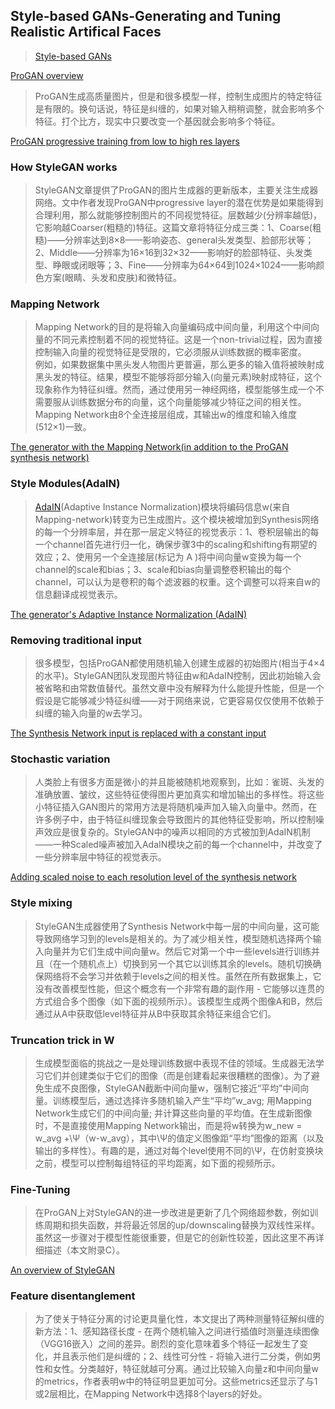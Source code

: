 
## Style-based GANs-Generating and Tuning Realistic Artifical Faces
> [Style-based GANs](https://www.lyrn.ai/2018/12/26/a-style-based-generator-architecture-for-generative-adversarial-networks/ "Style-based GANs")


[ProGAN overview](https://github.com/GuoYL36/other/tree/master/paper/img/ProGAN-chart-1.png "ProGAN overview")

> ProGAN生成高质量图片，但是和很多模型一样，控制生成图片的特定特征是有限的。换句话说，特征是纠缠的，如果对输入稍稍调整，就会影响多个特征。打个比方，现实中只要改变一个基因就会影响多个特征。

[ProGAN progressive training from low to high res layers](https://github.com/GuoYL36/other/tree/master/paper/img/ProGAN.gif "ProGAN progressive training from low to high res layers")


### How StyleGAN works
> StyleGAN文章提供了ProGAN的图片生成器的更新版本，主要关注生成器网络。文中作者发现ProGAN中progressive layer的潜在优势是如果能得到合理利用，那么就能够控制图片的不同视觉特征。层数越少(分辨率越低)，它影响越Coarser(粗糙的)特征。这篇文章将特征分成三类：1、Coarse(粗糙)——分辨率达到8×8——影响姿态、general头发类型、脸部形状等；2、Middle——分辨率为16×16到32×32——影响好的脸部特征、头发类型、睁眼或闭眼等；3、Fine——分辨率为64×64到1024×1024——影响颜色方案(眼睛、头发和皮肤)和微特征。



### Mapping Network
> Mapping Network的目的是将输入向量编码成中间向量，利用这个中间向量的不同元素控制着不同的视觉特征。这是一个non-trivial过程，因为直接控制输入向量的视觉特征是受限的，它必须服从训练数据的概率密度。<br>例如，如果数据集中黑头发人物图片更普遍，那么更多的输入值将被映射成黑头发的特征。结果，模型不能够将部分输入(向量元素)映射成特征，这个现象称作为特征纠缠。然而，通过使用另一神经网络，模型能够生成一个不需要服从训练数据分布的向量，这个向量能够减少特征之间的相关性。<br>Mapping Network由8个全连接层组成，其输出w的维度和输入维度(512×1)一致。

[The generator with the Mapping Network(in addition to the ProGAN synthesis network)](https://github.com/GuoYL36/other/tree/master/paper/img/StyleGAN-generator-Mapping-network.png "The generator with the Mapping Network(in addition to the ProGAN synthesis network)")

### Style Modules(AdaIN)
> [AdaIN](https://arxiv.org/abs/1703.06868 "AdaIN")(Adaptive Instance Normalization)模块将编码信息w(来自Mapping-network)转变为已生成图片。这个模块被增加到Synthesis网络的每一个分辨率层，并在那一层定义特征的视觉表示：1、卷积层输出的每一个channel首先进行归一化，确保步骤3中的scaling和shifting有期望的效应；2、使用另一个全连接层(标记为 A )将中间向量w变换为每一个channel的scale和bias；3、scale和bias向量调整卷积输出的每个channel，可以认为是卷积的每个滤波器的权重。这个调整可以将来自w的信息翻译成视觉表示。

[The generator's Adaptive Instance Normalization (AdaIN)](https://github.com/GuoYL36/other/tree/master/paper/img/StyleGAN-generator-AdaIN.png "The generator's Adaptive Instance Normalization (AdaIN)")

### Removing traditional input
> 很多模型，包括ProGAN都使用随机输入创建生成器的初始图片(相当于4×4的水平)。StyleGAN团队发现图片特征由w和AdaIN控制，因此初始输入会被省略和由常数值替代。虽然文章中没有解释为什么能提升性能，但是一个假设是它能够减少特征纠缠——对于网络来说，它更容易仅仅使用不依赖于纠缠的输入向量的w去学习。

[The Synthesis Network input is replaced with a constant input](https://github.com/GuoYL36/other/tree/master/paper/img/StyleGAN-generator-Input.png "The Synthesis Network input is replaced with a constant input")


### Stochastic variation
> 人类脸上有很多方面是微小的并且能被随机地观察到，比如：雀斑、头发的准确放置、皱纹，这些特征使得图片更加真实和增加输出的多样性。将这些小特征插入GAN图片的常用方法是将随机噪声加入输入向量中。然而，在许多例子中，由于特征纠缠现象会导致图片的其他特征受影响，所以控制噪声效应是很复杂的。StyleGAN中的噪声以相同的方式被加到AdaIN机制——一种Scaled噪声被加入AdaIN模块之前的每一个channel中，并改变了一些分辨率层中特征的视觉表示。

[Adding scaled noise to each resolution level of the synthesis network](https://github.com/GuoYL36/other/tree/master/paper/img/StyleGAN-generator-Noise.png "Adding scaled noise to each resolution level of the synthesis network")

### Style mixing
> StyleGAN生成器使用了Synthesis Network中每一层的中间向量，这可能导致网络学习到的levels是相关的。为了减少相关性，模型随机选择两个输入向量并为它们生成中间向量w。然后它对第一个中一些levels进行训练并且（在一个随机点上）切换到另一个其它以训练其余的levels。随机切换确保网络将不会学习并依赖于levels之间的相关性。虽然在所有数据集上，它没有改善模型性能，但这个概念有一个非常有趣的副作用 - 它能够以连贯的方式组合多个图像（如下面的视频所示）。该模型生成两个图像A和B，然后通过从A中获取低level特征并从B中获取其余特征来组合它们。

### Truncation trick in W
> 生成模型面临的挑战之一是处理训练数据中表现不佳的领域。生成器无法学习它们并创建类似于它们的图像（而是创建看起来很糟糕的图像）。为了避免生成不良图像，StyleGAN截断中间向量w，强制它接近“平均”中间向量。训练模型后，通过选择许多随机输入产生“平均”w_avg; 用Mapping Network生成它们的中间向量; 并计算这些向量的平均值。在生成新图像时，不是直接使用Mapping Network输出，而是将w转换为w_new = w_avg +\Ψ（w-w_avg），其中\Ψ的值定义图像距“平均”图像的距离（以及输出的多样性）。有趣的是，通过对每个level使用不同的\Ψ，在仿射变换块之前，模型可以控制每组特征的平均距离，如下面的视频所示。


### Fine-Tuning
> 在ProGAN上对StyleGAN的进一步改进是更新了几个网络超参数，例如训练周期和损失函数，并将最近邻居的up/downscaling替换为双线性采样。虽然这一步骤对于模型性能很重要，但是它的创新性较差，因此这里不再详细描述（本文附录C）。

[An overview of StyleGAN](https://www.lyrn.ai/wp-content/uploads/2018/12/NVIDIA-Style-based-GANs-Chart.png "An overview of StyleGAN")


### Feature disentanglement
> 为了使关于特征分离的讨论更具量化性，本文提出了两种测量特征解纠缠的新方法：1、感知路径长度 - 在两个随机输入之间进行插值时测量连续图像（VGG16嵌入）之间的差异。剧烈的变化意味着多个特征一起发生了变化，并且表示他们是纠缠的；2、线性可分性 - 将输入进行二分类，例如男性和女性。分类越好，特征就越可分离。通过比较输入向量z和中间向量w的metrics，作者表明w中的特征明显更加可分。这些metrics还显示了与1或2层相比，在Mapping Network中选择8个layers的好处。

